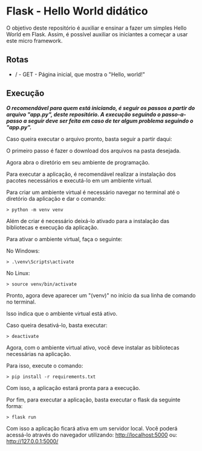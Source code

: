 # Flask - Hello World didático

O objetivo deste repositório é auxiliar e ensinar a fazer um simples Hello World em Flask.
Assim, é possível auxiliar os iniciantes a começar a usar este micro framework.

## Rotas
* / - GET - Página inicial, que mostra o "Hello, world!"

## Execução

**_O recomendável para quem está iniciando, é seguir os passos a partir do arquivo "app.py", deste repositório.
A execução seguindo o passo-a-passo a seguir deve ser feita em caso de ter algum problema seguindo o "app.py"._**


Caso queira executar o arquivo pronto, basta seguir a partir daqui:

O primeiro passo é fazer o download dos arquivos na pasta desejada.

Agora abra o diretório em seu ambiente de programação.

Para executar a aplicação, é recomendável realizar a instalação dos pacotes necessários e executá-lo em um ambiente virtual.

Para criar um ambiente virtual é necessário navegar no terminal até o diretório da aplicação e dar o comando:
```
> python -m venv venv
```

Além de criar é necessário deixá-lo ativado para a instalação das bibliotecas e execução da aplicação.

Para ativar o ambiente virtual, faça o  seguinte:

No Windows:

```
> .\venv\Scripts\activate
```
    
No Linux:
    
```
> source venv/bin/activate
```

Pronto, agora deve aparecer um "(venv)" no início da sua linha de comando no terminal. 

Isso indica que o ambiente virtual está ativo.

Caso queira desativá-lo, basta executar:
```
> deactivate
```


Agora, com o ambiente virtual ativo, você deve instalar as bibliotecas necessárias na aplicação.

Para isso, execute o comando:
```
> pip install -r requirements.txt
```

Com isso, a aplicação estará pronta para a execução.



Por fim, para executar a aplicação, basta executar o flask da seguinte forma:
```
> flask run
```

Com isso a aplicação ficará ativa em um servidor local. Você poderá acessá-lo através do navegador utilizando:
    <http://localhost:5000>
ou:
    <http://127.0.0.1:5000/>
